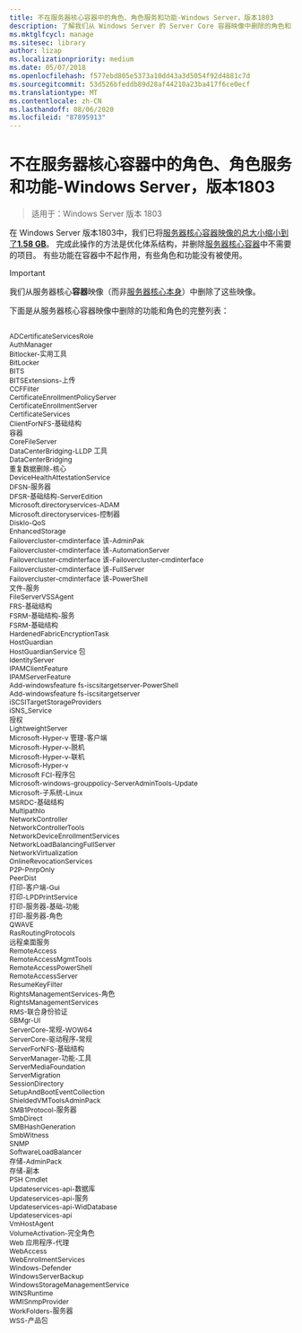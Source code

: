 ```yaml
---
title: 不在服务器核心容器中的角色、角色服务和功能-Windows Server，版本1803
description: 了解我们从 Windows Server 的 Server Core 容器映像中删除的角色和功能。
ms.mktglfcycl: manage
ms.sitesec: library
author: lizap
ms.localizationpriority: medium
ms.date: 05/07/2018
ms.openlocfilehash: f577ebd805e5373a10dd43a3d5054f92d4881c7d
ms.sourcegitcommit: 53d526bfeddb89d28af44210a23ba417f6ce0ecf
ms.translationtype: MT
ms.contentlocale: zh-CN
ms.lasthandoff: 08/06/2020
ms.locfileid: "87895913"
---
```

# <a name="roles-role-services-and-features-not-in-server-core-containers---windows-server-version-1803"></a>不在服务器核心容器中的角色、角色服务和功能-Windows Server，版本1803

> 适用于：Windows Server 版本 1803

在 Windows Server 版本1803中，我们已将[服务器核心容器映像的总大小缩小到了**1.58 GB**](https://blogs.technet.microsoft.com/virtualization/2018/01/22/a-smaller-windows-server-core-container-with-better-application-compatibility/)。 完成此操作的方法是优化体系结构，并删除[服务器核心容器](https://docs.microsoft.com/virtualization/windowscontainers/about/)中不需要的项目。 有些功能在容器中不起作用，有些角色和功能没有被使用。

> [!IMPORTANT]
> 我们从服务器核心**容器**映像（而非[服务器核心本身](server-core-roles-and-services.md)）中删除了这些映像。

下面是从服务器核心容器映像中删除的功能和角色的完整列表：

<div style='font-size:9.0pt'>

<br>ADCertificateServicesRole
<br>AuthManager
<br>Bitlocker-实用工具
<br>BitLocker
<br>BITS
<br>BITSExtensions-上传
<br>CCFFilter
<br>CertificateEnrollmentPolicyServer
<br>CertificateEnrollmentServer
<br>CertificateServices
<br>ClientForNFS-基础结构
<br>容器
<br>CoreFileServer
<br>DataCenterBridging-LLDP 工具
<br>DataCenterBridging
<br>重复数据删除-核心
<br>DeviceHealthAttestationService
<br>DFSN-服务器
<br>DFSR-基础结构-ServerEdition
<br>Microsoft.directoryservices-ADAM
<br>Microsoft.directoryservices-控制器
<br>DiskIo-QoS
<br>EnhancedStorage
<br>Failovercluster-cmdinterface 该-AdminPak
<br>Failovercluster-cmdinterface 该-AutomationServer
<br>Failovercluster-cmdinterface 该-Failovercluster-cmdinterface
<br>Failovercluster-cmdinterface 该-FullServer
<br>Failovercluster-cmdinterface 该-PowerShell
<br>文件-服务
<br>FileServerVSSAgent
<br>FRS-基础结构
<br>FSRM-基础结构-服务
<br>FSRM-基础结构
<br>HardenedFabricEncryptionTask
<br>HostGuardian
<br>HostGuardianService 包
<br>IdentityServer
<br>IPAMClientFeature
<br>IPAMServerFeature
<br>Add-windowsfeature fs-iscsitargetserver-PowerShell
<br>Add-windowsfeature fs-iscsitargetserver
<br>iSCSITargetStorageProviders
<br>iSNS_Service
<br>授权
<br>LightweightServer
<br>Microsoft-Hyper-v 管理-客户端
<br>Microsoft-Hyper-v-脱机
<br>Microsoft-Hyper-v-联机
<br>Microsoft-Hyper-v
<br>Microsoft FCI-程序包
<br>Microsoft-windows-grouppolicy-ServerAdminTools-Update
<br>Microsoft-子系统-Linux
<br>MSRDC-基础结构
<br>MultipathIo
<br>NetworkController
<br>NetworkControllerTools
<br>NetworkDeviceEnrollmentServices
<br>NetworkLoadBalancingFullServer
<br>NetworkVirtualization
<br>OnlineRevocationServices
<br>P2P-PnrpOnly
<br>PeerDist
<br>打印-客户端-Gui
<br>打印-LPDPrintService
<br>打印-服务器-基础-功能
<br>打印-服务器-角色
<br>QWAVE
<br>RasRoutingProtocols
<br>远程桌面服务
<br>RemoteAccess
<br>RemoteAccessMgmtTools
<br>RemoteAccessPowerShell
<br>RemoteAccessServer
<br>ResumeKeyFilter
<br>RightsManagementServices-角色
<br>RightsManagementServices
<br>RMS-联合身份验证
<br>SBMgr-UI
<br>ServerCore-常规-WOW64
<br>ServerCore-驱动程序-常规
<br>ServerForNFS-基础结构
<br>ServerManager-功能-工具
<br>ServerMediaFoundation
<br>ServerMigration
<br>SessionDirectory
<br>SetupAndBootEventCollection
<br>ShieldedVMToolsAdminPack
<br>SMB1Protocol-服务器
<br>SmbDirect
<br>SMBHashGeneration
<br>SmbWitness
<br>SNMP
<br>SoftwareLoadBalancer
<br>存储-AdminPack
<br>存储-副本
<br>PSH Cmdlet
<br>Updateservices-api-数据库
<br>Updateservices-api-服务
<br>Updateservices-api-WidDatabase
<br>Updateservices-api
<br>VmHostAgent
<br>VolumeActivation-完全角色
<br>Web 应用程序-代理
<br>WebAccess
<br>WebEnrollmentServices
<br>Windows-Defender
<br>WindowsServerBackup
<br>WindowsStorageManagementService
<br>WINSRuntime
<br>WMISnmpProvider
<br>WorkFolders-服务器
<br>WSS-产品包

</div>